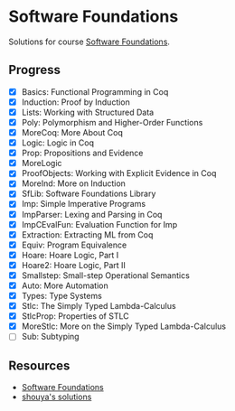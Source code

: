 Software Foundations
==========

Solutions for course [Software Foundations](http://www.seas.upenn.edu/~cis500/current/index.html).

## Progress

- [X] Basics:        Functional Programming in Coq
- [X] Induction:     Proof by Induction
- [X] Lists:         Working with Structured Data
- [X] Poly:          Polymorphism and Higher-Order Functions
- [X] MoreCoq:       More About Coq
- [X] Logic:         Logic in Coq
- [X] Prop:          Propositions and Evidence
- [X] MoreLogic
- [X] ProofObjects:  Working with Explicit Evidence in Coq
- [X] MoreInd:       More on Induction
- [X] SfLib:         Software Foundations Library
- [X] Imp:           Simple Imperative Programs
- [X] ImpParser:     Lexing and Parsing in Coq
- [X] ImpCEvalFun:   Evaluation Function for Imp
- [X] Extraction:    Extracting ML from Coq
- [X] Equiv:         Program Equivalence
- [X] Hoare:         Hoare Logic, Part I
- [X] Hoare2:        Hoare Logic, Part II
- [X] Smallstep:     Small-step Operational Semantics
- [X] Auto:          More Automation
- [X] Types:         Type Systems
- [X] Stlc:          The Simply Typed Lambda-Calculus
- [X] StlcProp:      Properties of STLC
- [X] MoreStlc:      More on the Simply Typed Lambda-Calculus
- [ ] Sub:           Subtyping

## Resources

- [Software Foundations](http://www.seas.upenn.edu/~cis500/current/sf/index.html)
- [shouya's solutions](https://github.com/shouya/thinking-dumps/tree/master/software-foundations)
